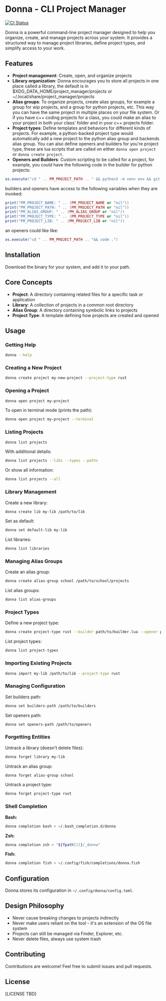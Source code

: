 # Donna - CLI Project Manager

[![CI Status](https://github.com/levirogalla/donna-cli/actions/workflows/ci.yaml/badge.svg)](https://github.com/levirogalla/donna-cli/actions/workflows/ci.yaml)

Donna is a powerful command-line project manager designed to help you organize, create, and manage projects across your system. It provides a structured way to manage project libraries, define project types, and simplify access to your work.

## Features

- **Project management**: Create, open, and organize projects
- **Library organization**: Donna encourages you to store all projects in one place called a library, the default is in $XDG_DATA_HOME/project_manager/projects or ~/.local/share/project_manager/projects
- **Alias groups**: To organize projects, create alias groups, for example a group for wip projects, and a group for python projects, etc. This way you can have the same project in multiple places on your file system. Or if you have c++ coding projects for a class, you could make an alias to your project in both your class' folder and in your c++ projects folder.
- **Project types**: Define templates and behaviors for different kinds of projects. For example, a python-backed project type would automatically add a new project to the python alias group and backends alias group. You can also define openers and builders for you're project type, these are lua scripts that are called on either `donna open project` or `donna create project`. 
- **Openers and Builders**: Custom scripting to be called for a project, for example, you could have the following code in the builder for python projects:

```lua
os.execute("cd " .. PM_PROJECT_PATH .. " && python3 -m venv env && git init")
```

builders and openers have access to the following variables when they are invoked:

```lua
print("PM_PROJECT_NAME: " .. (PM_PROJECT_NAME or "nil"))
print("PM_PROJECT_PATH: " .. (PM_PROJECT_PATH or "nil"))
print("PM_ALIAS_GROUP: " .. (PM_ALIAS_GROUP or "nil"))
print("PM_PROJECT_TYPE: " .. (PM_PROJECT_TYPE or "nil"))
print("PM_PROJECT_LIB: " .. (PM_PROJECT_LIB or "nil"))
```

an openers could like like:

```lua
os.execute("cd " .. PM_PROJECT_PATH .. "&& code .")
```

## Installation

Download the binary for your system, and add it to your path.

## Core Concepts

- **Project**: A directory containing related files for a specific task or application
- **Library**: A collection of projects in a common root directory
- **Alias Group**: A directory containing symbolic links to projects
- **Project Type**: A template defining how projects are created and opened

## Usage

### Getting Help

```bash
donna --help
```

### Creating a New Project

```bash
donna create project my-new-project --project-type rust
```

### Opening a Project

```bash
donna open project my-project
```

To open in terminal mode (prints the path):

```bash
donna open project my-project --terminal
```

### Listing Projects

```bash
donna list projects
```

With additional details:

```bash
donna list projects --libs --types --paths
```

Or show all information:

```bash
donna list projects --all
```

### Library Management

Create a new library:

```bash
donna create lib my-lib /path/to/lib
```

Set as default:

```bash
donna set default-lib my-lib
```

List libraries:

```bash
donna list libraries
```

### Managing Alias Groups

Create an alias group:

```bash
donna create alias-group school /path/to/school/projects
```

List alias groups:

```bash
donna list alias-groups
```

### Project Types

Define a new project type:

```bash
donna create project-type rust --builder path/to/builder.lua --opener path/to/opener.lua
```

List project types:

```bash
donna list project-types
```

### Importing Existing Projects

```bash
donna import my-lib /path/to/lib --project-type rust
```

### Managing Configuration

Set builders path:

```bash
donna set builders-path /path/to/builders
```

Set openers path:

```bash
donna set openers-path /path/to/openers
```

### Forgetting Entities

Untrack a library (doesn't delete files):

```bash
donna forget library my-lib
```

Untrack an alias group:

```bash
donna forget alias-group school
```

Untrack a project type:

```bash
donna forget project-type rust
```

### Shell Completion

**Bash:**
```bash
donna completion bash > ~/.bash_completion.d/donna
```

**Zsh:**
```bash
donna completion zsh > "${fpath[1]}/_donna"
```

**Fish:**
```bash
donna completion fish > ~/.config/fish/completions/donna.fish
```

## Configuration

Donna stores its configuration in `~/.config/donna/config.toml`.

## Design Philosophy

- Never cause breaking changes to projects indirectly
- Never make users reliant on the tool - it's an extension of the OS file system
- Projects can still be managed via Finder, Explorer, etc.
- Never delete files, always use system trash

## Contributing

Contributions are welcome! Feel free to submit issues and pull requests.

## License

[LICENSE TBD]